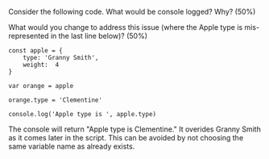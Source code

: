 Consider the following code.  What would be console logged?  Why? (50%)

What would you change to address this issue (where the Apple type is
mis-represented in the last line below)? (50%)

    const apple = {
        type: 'Granny Smith',
        weight:  4
    }

    var orange = apple

    orange.type = 'Clementine'

    console.log('Apple type is ', apple.type)

The console will return "Apple type is Clementine." It overides Granny Smith as it comes later in the script.
This can be avoided by not choosing the same variable name as already exists.


